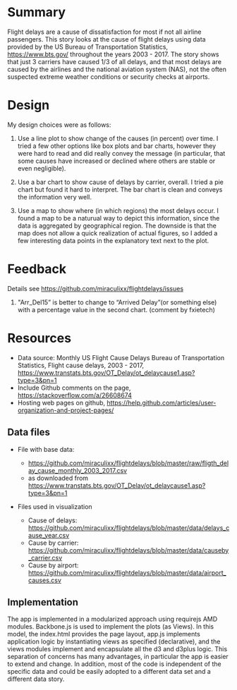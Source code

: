 # Summary

Flight delays are a cause of dissatisfaction for most if not all airline passengers. This story looks
at the cause of flight delays using data provided by the US Bureau of Transportation Statistics,
https://www.bts.gov/ throughout the years 2003 - 2017. The story shows that just 3 carriers have caused 
1/3 of all delays, and that most delays are caused by the airlines and the national aviation system (NAS),
not the often suspected extreme weather conditions or security checks at airports.

# Design

My design choices were as follows:

1. Use a line plot to show change of the causes (in percent) over time. I tried a few other 
   options like box plots and bar charts, however they were hard to read and did really convey
   the message (in particular, that some causes have increased or declined where others are
   stable or even negligible).
   
2. Use a bar chart to show cause of delays by carrier, overall. I tried a pie chart but found
   it hard to interpret. The bar chart is clean and conveys the information very well.  
   
3. Use a map to show where (in which regions) the most delays occur. I found a map to be a naturual
   way to depict this information, since the data is aggregated by geographical region. The downside
   is that the map does not allow a quick realization of actual figures, so I added a few interesting
   data points in the explanatory text next to the plot.

# Feedback

Details see https://github.com/miraculixx/flightdelays/issues

1. "Arr_Del15” is better to change to “Arrived Delay”(or something else) with a percentage value in the second chart. 
   (comment by fxietech)


# Resources

* Data source: Monthly US Flight Cause Delays Bureau of Transportation Statistics, Flight cause delays, 2003 - 2017,
  https://www.transtats.bts.gov/OT_Delay/ot_delaycause1.asp?type=3&pn=1
* Include Github comments on the page, https://stackoverflow.com/a/26608674
* Hosting web pages on github, https://help.github.com/articles/user-organization-and-project-pages/

## Data files

* File with base data: 

	* https://github.com/miraculixx/flightdelays/blob/master/raw/fligth_delay_cause_monthly_2003_2017.csv
	* as downloaded from https://www.transtats.bts.gov/OT_Delay/ot_delaycause1.asp?type=3&pn=1
	
* Files used in visualization

	* Cause of delays: https://github.com/miraculixx/flightdelays/blob/master/data/delays_cause_year.csv
	* Cause by carrier: https://github.com/miraculixx/flightdelays/blob/master/data/causeby_carrier.csv
	* Cause by airport: https://github.com/miraculixx/flightdelays/blob/master/data/airport_causes.csv 

	
## Implementation

The app is implemented in a modularized approach using requirejs AMD modules. Backbone.js is used to implement
the plots (as Views). In this model, the index.html provides the page layout, app.js implements application
logic by instantiating views as specified (declarative), and the views modules implement and encapsulate all
the d3 and d3plus logic. This separation of concerns has many advantages, in particular the app is easier to
extend and change. In addition, most of the code is independent of the specific data and could be easily 
adopted to a different data set and a different data story.
